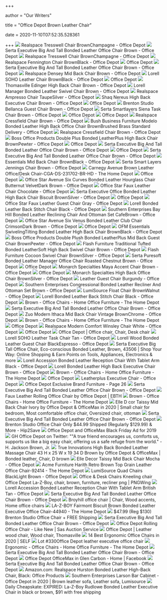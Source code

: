 +++
        
author = "Our Writers"
        
title = "Office Depot Brown Leather Chair"
        
date = 2020-11-10T07:52:35.528361
        
+++
[ ![](https://media.officedepot.com/image/upload/b_rgb:FFFFFF,c_pad,dpr_1.0,f_auto,h_666,q_auto,w_500/c_pad,h_666,w_500/v1/products/7377876/7377876_p_realspace_tresswell_bonded_leather_high_back_chair?pgw=1)](https://media.officedepot.com/image/upload/b_rgb:FFFFFF,c_pad,dpr_1.0,f_auto,h_666,q_auto,w_500/c_pad,h_666,w_500/v1/products/7377876/7377876_p_realspace_tresswell_bonded_leather_high_back_chair?pgw=1) Realspace Tresswell Chair BrownChampagne - Office Depot
[ ![](https://media.officedepot.com/image/upload/b_rgb:FFFFFF,c_pad,dpr_1.0,f_auto,h_666,q_auto,w_500/c_pad,h_666,w_500/v1/products/1850932/1850932_o01_serta_executive_big_and_tall_office_chair_030220?pgw=1)](https://media.officedepot.com/image/upload/b_rgb:FFFFFF,c_pad,dpr_1.0,f_auto,h_666,q_auto,w_500/c_pad,h_666,w_500/v1/products/1850932/1850932_o01_serta_executive_big_and_tall_office_chair_030220?pgw=1) Serta Executive Big And Tall Bonded Leather Office Chair Brown - Office  Depot
[ ![](https://media.officedepot.com/image/upload/b_rgb:FFFFFF,c_pad,dpr_1.0,f_auto,h_1665,q_auto,w_1250/c_pad,h_1665,w_1250/v1/products/7377876/7377876_p_realspace_tresswell_bonded_leather_high_back_chair?pgw=1&pgwact=1)](https://media.officedepot.com/image/upload/b_rgb:FFFFFF,c_pad,dpr_1.0,f_auto,h_1665,q_auto,w_1250/c_pad,h_1665,w_1250/v1/products/7377876/7377876_p_realspace_tresswell_bonded_leather_high_back_chair?pgw=1&pgwact=1) Realspace Tresswell Chair BrownChampagne - Office Depot
[ ![](https://officedepot.scene7.com/is/image/officedepot/881463_p_realspace_fennington_high_back_bonded_leather_chair?$OD%2DLarge$&wid=450&hei=450)](https://officedepot.scene7.com/is/image/officedepot/881463_p_realspace_fennington_high_back_bonded_leather_chair?$OD%2DLarge$&wid=450&hei=450) Realspace Fennington Chair BrownBlack - Office Depot
[ ![](https://media.officedepot.com/image/upload/b_rgb:FFFFFF,c_pad,dpr_1.0,f_auto,h_533,q_auto,w_400/c_pad,h_533,w_400/v1/products/198983/198983_p_realspace_carlin_bonded_leather_high_back_chair?pgw=1)](https://media.officedepot.com/image/upload/b_rgb:FFFFFF,c_pad,dpr_1.0,f_auto,h_533,q_auto,w_400/c_pad,h_533,w_400/v1/products/198983/198983_p_realspace_carlin_bonded_leather_high_back_chair?pgw=1) Office Depot
[ ![](https://media.officedepot.com/image/upload/b_rgb:FFFFFF,c_pad,dpr_1.0,f_auto,h_666,q_auto,w_500/c_pad,h_666,w_500/v1/products/1850932/1850932_o02_serta_executive_big_and_tall_office_chair_030220?pgw=1)](https://media.officedepot.com/image/upload/b_rgb:FFFFFF,c_pad,dpr_1.0,f_auto,h_666,q_auto,w_500/c_pad,h_666,w_500/v1/products/1850932/1850932_o02_serta_executive_big_and_tall_office_chair_030220?pgw=1) Serta Executive Big And Tall Bonded Leather Office Chair Brown - Office  Depot
[ ![](https://media.officedepot.com/image/upload/b_rgb:FFFFFF,c_pad,dpr_1.0,f_auto,h_666,q_auto,w_500/c_pad,h_666,w_500/v1/products/7494424/7494424_o01_realspace_densey_bonded_leather_mid_back_chair?pgw=1)](https://media.officedepot.com/image/upload/b_rgb:FFFFFF,c_pad,dpr_1.0,f_auto,h_666,q_auto,w_500/c_pad,h_666,w_500/v1/products/7494424/7494424_o01_realspace_densey_bonded_leather_mid_back_chair?pgw=1) Realspace Densey Mid Back Chair Brown - Office Depot
[ ![](https://media.officedepot.com/image/upload/b_rgb:FFFFFF,c_pad,dpr_1.0,f_auto,h_666,q_auto,w_500/c_pad,h_666,w_500/v1/products/8570950/8570950_o01_lorell_soho_collection_high_back_leather_chair?pgw=1)](https://media.officedepot.com/image/upload/b_rgb:FFFFFF,c_pad,dpr_1.0,f_auto,h_666,q_auto,w_500/c_pad,h_666,w_500/v1/products/8570950/8570950_o01_lorell_soho_collection_high_back_leather_chair?pgw=1) Lorell SOHO Leather Chair BrownBlack - Office Depot
[ ![](https://media.officedepot.com/image/upload/b_rgb:FFFFFF,c_pad,dpr_1.0,f_auto,h_533,q_auto,w_400/c_pad,h_533,w_400/v1/products/615091/615091_p_global_cortona_high_back_leather_chair?pgw=1)](https://media.officedepot.com/image/upload/b_rgb:FFFFFF,c_pad,dpr_1.0,f_auto,h_533,q_auto,w_400/c_pad,h_533,w_400/v1/products/615091/615091_p_global_cortona_high_back_leather_chair?pgw=1) Office Depot
[ ![](https://media.officedepot.com/image/upload/b_rgb:FFFFFF,c_pad,dpr_1.0,f_auto,h_666,q_auto,w_500/c_pad,h_666,w_500/v1/products/3868754/3868754_o01_thomasville_big_and_tall_bonded_leather_high_back_chair?pgw=1)](https://media.officedepot.com/image/upload/b_rgb:FFFFFF,c_pad,dpr_1.0,f_auto,h_666,q_auto,w_500/c_pad,h_666,w_500/v1/products/3868754/3868754_o01_thomasville_big_and_tall_bonded_leather_high_back_chair?pgw=1) Thomasville Edinger High Back Chair Brown - Office Depot
[ ![](https://media.officedepot.com/image/upload/b_rgb:FFFFFF,c_pad,dpr_1.0,f_auto,h_666,q_auto,w_500/c_pad,h_666,w_500/v1/products/200749/200749_p?pgw=1)](https://media.officedepot.com/image/upload/b_rgb:FFFFFF,c_pad,dpr_1.0,f_auto,h_666,q_auto,w_500/c_pad,h_666,w_500/v1/products/200749/200749_p?pgw=1) Lorell Manager Bonded Leather Swivel Chair Brown - Office Depot
[ ![](https://media.officedepot.com/image/upload/b_rgb:FFFFFF,c_pad,dpr_1.0,f_auto,h_666,q_auto,w_500/c_pad,h_666,w_500/v1/products/476279/476279_p_realspace_ampresso_big_tall_bonded_leather_high_back_chair?pgw=1)](https://media.officedepot.com/image/upload/b_rgb:FFFFFF,c_pad,dpr_1.0,f_auto,h_666,q_auto,w_500/c_pad,h_666,w_500/v1/products/476279/476279_p_realspace_ampresso_big_tall_bonded_leather_high_back_chair?pgw=1) Realspace Ampresso Chair TaupeSilver - Office Depot
[ ![](https://media.officedepot.com/images/t_large,f_auto/products/7391635/Shaquille-ONeal-Zethus-Bonded-Leather-High)](https://media.officedepot.com/images/t_large,f_auto/products/7391635/Shaquille-ONeal-Zethus-Bonded-Leather-High) Shaq Nereus High Back Executive Chair Brown - Office Depot
[ ![](https://media.officedepot.com/image/upload/b_rgb:FFFFFF,c_pad,dpr_1.0,f_auto,h_533,q_auto,w_400/c_pad,h_533,w_400/v1/products/494308/494308_p_realspace_ec_600_executive_high_back_chair?pgw=1)](https://media.officedepot.com/image/upload/b_rgb:FFFFFF,c_pad,dpr_1.0,f_auto,h_533,q_auto,w_400/c_pad,h_533,w_400/v1/products/494308/494308_p_realspace_ec_600_executive_high_back_chair?pgw=1) Office Depot
[ ![](https://media.officedepot.com/image/upload/b_rgb:FFFFFF,c_pad,dpr_1.0,f_auto,h_666,q_auto,w_500/c_pad,h_666,w_500/v1/products/319404/319404_o02_061120?pgw=1)](https://media.officedepot.com/image/upload/b_rgb:FFFFFF,c_pad,dpr_1.0,f_auto,h_666,q_auto,w_500/c_pad,h_666,w_500/v1/products/319404/319404_o02_061120?pgw=1) Brenton Studio Bellanca Guest Chair Brown - Office Depot
[ ![](https://media.officedepot.com/image/upload/b_rgb:FFFFFF,c_pad,dpr_1.0,f_auto,h_666,q_auto,w_500/c_pad,h_666,w_500/v1/products/3972751/3972751_o01_serta_smartlayers_siena_task_chair?pgw=1)](https://media.officedepot.com/image/upload/b_rgb:FFFFFF,c_pad,dpr_1.0,f_auto,h_666,q_auto,w_500/c_pad,h_666,w_500/v1/products/3972751/3972751_o01_serta_smartlayers_siena_task_chair?pgw=1) Serta Smartlayers Siena Task Chair Brown - Office Depot
[ ![](https://media.officedepot.com/image/upload/b_rgb:FFFFFF,c_pad,dpr_1.0,f_auto,h_533,q_auto,w_400/c_pad,h_533,w_400/v1/products/1351242/1351242_p_ez_bonded_leather_executive_chair?pgw=1)](https://media.officedepot.com/image/upload/b_rgb:FFFFFF,c_pad,dpr_1.0,f_auto,h_533,q_auto,w_400/c_pad,h_533,w_400/v1/products/1351242/1351242_p_ez_bonded_leather_executive_chair?pgw=1) Office Depot
[ ![](https://media.officedepot.com/image/upload/b_rgb:FFFFFF,c_pad,dpr_1.0,f_auto,h_533,q_auto,w_400/c_pad,h_533,w_400/v1/products/715075/715075_p_realspace_hawkins_executive_high_back_bonded_leather_chair?pgw=1)](https://media.officedepot.com/image/upload/b_rgb:FFFFFF,c_pad,dpr_1.0,f_auto,h_533,q_auto,w_400/c_pad,h_533,w_400/v1/products/715075/715075_p_realspace_hawkins_executive_high_back_bonded_leather_chair?pgw=1) Office Depot
[ ![](https://media.officedepot.com/image/upload/b_rgb:FFFFFF,c_pad,dpr_1.0,f_auto,h_666,q_auto,w_500/c_pad,h_666,w_500/v1/products/660194/660194_o03_realspace_cressfield_high_back_bonded_leather_chair?pgw=1)](https://media.officedepot.com/image/upload/b_rgb:FFFFFF,c_pad,dpr_1.0,f_auto,h_666,q_auto,w_500/c_pad,h_666,w_500/v1/products/660194/660194_o03_realspace_cressfield_high_back_bonded_leather_chair?pgw=1) Realspace Cressfield Chair Brown - Office Depot
[ ![](https://media.officedepot.com/images/t_large,f_auto/products/5326906/Bush-Business-Furniture-Modelo-Bonded-Leather)](https://media.officedepot.com/images/t_large,f_auto/products/5326906/Bush-Business-Furniture-Modelo-Bonded-Leather) Bush Business Furniture Modelo Bonded Leather High Back Office Chair  BrownBrushed Brass Standard Delivery - Office Depot
[ ![](https://media.officedepot.com/images/t_large,f_auto/products/660194/Realspace-Cressfield-Bonded-Leather-High-Back)](https://media.officedepot.com/images/t_large,f_auto/products/660194/Realspace-Cressfield-Bonded-Leather-High-Back) Realspace Cressfield Chair Brown - Office Depot
[ ![](https://media.officedepot.com/image/upload/b_rgb:FFFFFF,c_pad,dpr_1.0,f_auto,h_666,q_auto,w_500/c_pad,h_666,w_500/v1/products/124446/124446_p_boss_office_products_double_plus_leather_high_back_chair?pgw=1)](https://media.officedepot.com/image/upload/b_rgb:FFFFFF,c_pad,dpr_1.0,f_auto,h_666,q_auto,w_500/c_pad,h_666,w_500/v1/products/124446/124446_p_boss_office_products_double_plus_leather_high_back_chair?pgw=1) Boss Office Products Double Plus Bonded LeatherPlus High Back Chair  BrownPewter - Office Depot
[ ![](https://media.officedepot.com/image/upload/b_rgb:FFFFFF,c_pad,dpr_1.0,f_auto,h_533,q_auto,w_400/c_pad,h_533,w_400/v1/products/618027/618027_p_true_innovations_big_tall_heavy_duty_series_high_back_bonded_leather_chair?pgw=1)](https://media.officedepot.com/image/upload/b_rgb:FFFFFF,c_pad,dpr_1.0,f_auto,h_533,q_auto,w_400/c_pad,h_533,w_400/v1/products/618027/618027_p_true_innovations_big_tall_heavy_duty_series_high_back_bonded_leather_chair?pgw=1) Office Depot
[ ![](https://media.officedepot.com/image/upload/b_rgb:FFFFFF,c_pad,dpr_1.0,f_auto,h_666,q_auto,w_500/c_pad,h_666,w_500/v1/products/1850932/1850932_o03_serta_executive_big_and_tall_office_chair_030220?pgw=1)](https://media.officedepot.com/image/upload/b_rgb:FFFFFF,c_pad,dpr_1.0,f_auto,h_666,q_auto,w_500/c_pad,h_666,w_500/v1/products/1850932/1850932_o03_serta_executive_big_and_tall_office_chair_030220?pgw=1) Serta Executive Big And Tall Bonded Leather Office Chair Brown - Office  Depot
[ ![](https://media.officedepot.com/image/upload/b_rgb:FFFFFF,c_pad,dpr_1.0,f_auto,h_533,q_auto,w_400/c_pad,h_533,w_400/v1/products/862432/862432_p_realspace_francino_high_back_chair?pgw=1)](https://media.officedepot.com/image/upload/b_rgb:FFFFFF,c_pad,dpr_1.0,f_auto,h_533,q_auto,w_400/c_pad,h_533,w_400/v1/products/862432/862432_p_realspace_francino_high_back_chair?pgw=1) Office Depot
[ ![](https://media.officedepot.com/image/upload/b_rgb:FFFFFF,c_pad,dpr_1.0,f_auto,h_666,q_auto,w_500/c_pad,h_666,w_500/v1/products/1850932/1850932_o04_serta_executive_big_and_tall_office_chair_030220?pgw=1)](https://media.officedepot.com/image/upload/b_rgb:FFFFFF,c_pad,dpr_1.0,f_auto,h_666,q_auto,w_500/c_pad,h_666,w_500/v1/products/1850932/1850932_o04_serta_executive_big_and_tall_office_chair_030220?pgw=1) Serta Executive Big And Tall Bonded Leather Office Chair Brown - Office  Depot
[ ![](https://media.officedepot.com/image/upload/b_rgb:FFFFFF,c_pad,dpr_1.0,f_auto,h_666,q_auto,w_500/c_pad,h_666,w_500/v1/products/535152/535152_p_essentials_by_ofm_bonded_leather_mid_back_chair?pgw=1)](https://media.officedepot.com/image/upload/b_rgb:FFFFFF,c_pad,dpr_1.0,f_auto,h_666,q_auto,w_500/c_pad,h_666,w_500/v1/products/535152/535152_p_essentials_by_ofm_bonded_leather_mid_back_chair?pgw=1) Essentials Mid Back Chair BrownBlack - Office Depot
[ ![](https://media.officedepot.com/image/upload/b_rgb:FFFFFF,c_pad,dpr_1.0,f_auto,h_666,q_auto,w_500/c_pad,h_666,w_500/v1/products/944591/944591_o01_serta_smart_layers_jennings_super_task_big__tall_chair?pgw=1)](https://media.officedepot.com/image/upload/b_rgb:FFFFFF,c_pad,dpr_1.0,f_auto,h_666,q_auto,w_500/c_pad,h_666,w_500/v1/products/944591/944591_o01_serta_smart_layers_jennings_super_task_big__tall_chair?pgw=1) Serta Smart Layers Jennings Chair Brown - Office Depot
[ ![](https://images.homedepot-static.com/productImages/3cdc3be1-5463-4cc7-828d-9f720e65df4d/svn/brown-leather-carnegy-avenue-office-chairs-cga-ds-231702-br-hd-64_600.jpg)](https://images.homedepot-static.com/productImages/3cdc3be1-5463-4cc7-828d-9f720e65df4d/svn/brown-leather-carnegy-avenue-office-chairs-cga-ds-231702-br-hd-64_600.jpg) Carnegy Avenue Brown Leather Office/Desk Chair-CGA-DS-231702-BR-HD - The  Home Depot
[ ![](https://media.officedepot.com/image/upload/b_rgb:FFFFFF,c_pad,dpr_1.0,f_auto,h_533,q_auto,w_400/c_pad,h_533,w_400/v1/products/794738/794738_p_high_back_bonded_leather_chair?pgw=1)](https://media.officedepot.com/image/upload/b_rgb:FFFFFF,c_pad,dpr_1.0,f_auto,h_533,q_auto,w_400/c_pad,h_533,w_400/v1/products/794738/794738_p_high_back_bonded_leather_chair?pgw=1) Office Depot
[ ![](https://media.officedepot.com/images/t_large,f_auto/products/510762/Office-Star-Avenue-Six-Curves-Bonded)](https://media.officedepot.com/images/t_large,f_auto/products/510762/Office-Star-Avenue-Six-Curves-Bonded) Office Star Avenue Six Curves Bonded Leather Hourglass Chair Butternut  VelvetDark Brown - Office Depot
[ ![](https://media.officedepot.com/image/upload/b_rgb:FFFFFF,c_pad,dpr_1.0,f_auto,h_666,q_auto,w_500/c_pad,h_666,w_500/v1/products/9788313/9788313_o01?pgw=1)](https://media.officedepot.com/image/upload/b_rgb:FFFFFF,c_pad,dpr_1.0,f_auto,h_666,q_auto,w_500/c_pad,h_666,w_500/v1/products/9788313/9788313_o01?pgw=1) Office Star Faux Leather Chair Chocolate - Office Depot
[ ![](https://media.officedepot.com/image/upload/b_rgb:FFFFFF,c_pad,dpr_1.0,f_auto,h_666,q_auto,w_500/c_pad,h_666,w_500/v1/products/1851058/1851058_o01_serta_executive_office_bonded_leather_high_back_chair?pgw=1)](https://media.officedepot.com/image/upload/b_rgb:FFFFFF,c_pad,dpr_1.0,f_auto,h_666,q_auto,w_500/c_pad,h_666,w_500/v1/products/1851058/1851058_o01_serta_executive_office_bonded_leather_high_back_chair?pgw=1) Serta Executive Office Bonded Leather High Back Chair Biscuit BrownSilver - Office  Depot
[ ![](https://media.officedepot.com/image/upload/b_rgb:FFFFFF,c_pad,dpr_1.0,f_auto,h_533,q_auto,w_400/c_pad,h_533,w_400/v1/products/401146/401146_p_office_depot_br_executive_massager_high_back_chair?pgw=1)](https://media.officedepot.com/image/upload/b_rgb:FFFFFF,c_pad,dpr_1.0,f_auto,h_533,q_auto,w_400/c_pad,h_533,w_400/v1/products/401146/401146_p_office_depot_br_executive_massager_high_back_chair?pgw=1) Office Depot
[ ![](https://media.officedepot.com/image/upload/b_rgb:FFFFFF,c_pad,dpr_1.0,f_auto,h_666,q_auto,w_500/c_pad,h_666,w_500/v1/products/8848304/8848304_o01?pgw=1)](https://media.officedepot.com/image/upload/b_rgb:FFFFFF,c_pad,dpr_1.0,f_auto,h_666,q_auto,w_500/c_pad,h_666,w_500/v1/products/8848304/8848304_o01?pgw=1) Office Star Faux Leather Guest Chair Gray - Office Depot
[ ![](https://media.officedepot.com/image/upload/b_rgb:FFFFFF,c_pad,dpr_1.0,f_auto,h_666,q_auto,w_500/c_pad,h_666,w_500/v1/products/8571139/8571139_o51?pgw=1)](https://media.officedepot.com/image/upload/b_rgb:FFFFFF,c_pad,dpr_1.0,f_auto,h_666,q_auto,w_500/c_pad,h_666,w_500/v1/products/8571139/8571139_o51?pgw=1) Lorell Bonded Leather Back Stitch Chair Black - Office Depot
[ ![](https://media.officedepot.com/image/upload/b_rgb:FFFFFF,c_pad,dpr_1.0,f_auto,h_666,q_auto,w_500/c_pad,h_666,w_500/v1/products/2000989/2000989_o01_sei_bay_hill_leather_reclining_chair_and_ottoman_set_111119?pgw=1)](https://media.officedepot.com/image/upload/b_rgb:FFFFFF,c_pad,dpr_1.0,f_auto,h_666,q_auto,w_500/c_pad,h_666,w_500/v1/products/2000989/2000989_o01_sei_bay_hill_leather_reclining_chair_and_ottoman_set_111119?pgw=1) Southern Enterprises Bay Hill Bonded Leather Reclining Chair And Ottoman  Set CafeBrown - Office Depot
[ ![](https://media.officedepot.com/image/upload/b_rgb:FFFFFF,c_pad,dpr_1.0,f_auto,h_666,q_auto,w_500/c_pad,h_666,w_500/v1/products/233969/233969_p_1?pgw=1)](https://media.officedepot.com/image/upload/b_rgb:FFFFFF,c_pad,dpr_1.0,f_auto,h_666,q_auto,w_500/c_pad,h_666,w_500/v1/products/233969/233969_p_1?pgw=1) Office Star Avenue Six Venus Bonded Leather Club Chair CrimsonDark Brown - Office  Depot
[ ![](https://media.officedepot.com/image/upload/b_rgb:FFFFFF,c_pad,dpr_1.0,f_auto,h_533,q_auto,w_400/c_pad,h_533,w_400/v1/products/862477/862477_p_realspace_hestley_bonded_lea_r_high_back_chair?pgw=1)](https://media.officedepot.com/image/upload/b_rgb:FFFFFF,c_pad,dpr_1.0,f_auto,h_533,q_auto,w_400/c_pad,h_533,w_400/v1/products/862477/862477_p_realspace_hestley_bonded_lea_r_high_back_chair?pgw=1) Office Depot
[ ![](https://media.officedepot.com/image/upload/b_rgb:FFFFFF,c_pad,dpr_1.0,f_auto,h_666,q_auto,w_500/c_pad,h_666,w_500/v1/products/712433/712433_p_ofm_essentials_swiveling_tilting_leather_high_back_chair?pgw=1)](https://media.officedepot.com/image/upload/b_rgb:FFFFFF,c_pad,dpr_1.0,f_auto,h_666,q_auto,w_500/c_pad,h_666,w_500/v1/products/712433/712433_p_ofm_essentials_swiveling_tilting_leather_high_back_chair?pgw=1) OFM Essentials SwivelingTilting Bonded Leather High Back Chair BrownBlack - Office  Depot
[ ![](https://media.officedepot.com/image/upload/b_rgb:FFFFFF,c_pad,dpr_1.0,f_auto,h_666,q_auto,w_500/c_pad,h_666,w_500/v1/products/847091/847091_p_boss_office_products_double_plush_lea_r_mid_back_guest_chair?pgw=1)](https://media.officedepot.com/image/upload/b_rgb:FFFFFF,c_pad,dpr_1.0,f_auto,h_666,q_auto,w_500/c_pad,h_666,w_500/v1/products/847091/847091_p_boss_office_products_double_plush_lea_r_mid_back_guest_chair?pgw=1) Boss Office Products Double Plush Bonded LeatherPlus Mid Back Guest Chair  BrownPewter - Office Depot
[ ![](https://media.officedepot.com/images/t_large,f_auto/products/325277/Flash-Furniture-Traditional-Tufted-Bonded-LeatherSoft)](https://media.officedepot.com/images/t_large,f_auto/products/325277/Flash-Furniture-Traditional-Tufted-Bonded-LeatherSoft) Flash Furniture Traditional Tufted Bonded LeatherSoft High Back Swivel Chair  Brown - Office Depot
[ ![](https://media.officedepot.com/image/upload/b_rgb:FFFFFF,c_pad,dpr_1.0,f_auto,h_666,q_auto,w_500/c_pad,h_666,w_500/v1/products/911498/911498_o01_flash_furniture_cocoon_swivel_chair_092320?pgw=1)](https://media.officedepot.com/image/upload/b_rgb:FFFFFF,c_pad,dpr_1.0,f_auto,h_666,q_auto,w_500/c_pad,h_666,w_500/v1/products/911498/911498_o01_flash_furniture_cocoon_swivel_chair_092320?pgw=1) Flash Furniture Cocoon Swivel Chair BrownSilver - Office Depot
[ ![](https://media.officedepot.com/image/upload/b_rgb:FFFFFF,c_pad,dpr_1.0,f_auto,h_666,q_auto,w_500/c_pad,h_666,w_500/v1/products/1850968/1850968_p_serta_managers_office_chair?pgw=1)](https://media.officedepot.com/image/upload/b_rgb:FFFFFF,c_pad,dpr_1.0,f_auto,h_666,q_auto,w_500/c_pad,h_666,w_500/v1/products/1850968/1850968_p_serta_managers_office_chair?pgw=1) Serta Puresoft Bonded Leather Manager Office Chair Roasted Chestnut Brown - Office  Depot
[ ![](https://media.officedepot.com/images/products/634899/634899_p_global_office_furniture_faux_leather_high_back_chair/634899_p_global_office_furniture_faux_leather_high_back_chair?$ODSkuPageThumb$)](https://media.officedepot.com/images/products/634899/634899_p_global_office_furniture_faux_leather_high_back_chair/634899_p_global_office_furniture_faux_leather_high_back_chair?$ODSkuPageThumb$) Office Depot
[ ![](https://media.officedepot.com/image/upload/b_rgb:FFFFFF,c_pad,dpr_1.0,f_auto,h_666,q_auto,w_500/c_pad,h_666,w_500/v1/products/9734693/9734693_o01_accent_chair_dark_brown_leather_look_fabric?pgw=1)](https://media.officedepot.com/image/upload/b_rgb:FFFFFF,c_pad,dpr_1.0,f_auto,h_666,q_auto,w_500/c_pad,h_666,w_500/v1/products/9734693/9734693_o01_accent_chair_dark_brown_leather_look_fabric?pgw=1) Monarch Specialties Maya Accent Chair Brown - Office Depot
[ ![](https://media.officedepot.com/image/upload/b_rgb:FFFFFF,c_pad,dpr_1.0,f_auto,h_533,q_auto,w_400/c_pad,h_533,w_400/v1/products/1351143/1351143_p_officemax_finnigan_bonded_leather_executive_chair?pgw=1)](https://media.officedepot.com/image/upload/b_rgb:FFFFFF,c_pad,dpr_1.0,f_auto,h_533,q_auto,w_400/c_pad,h_533,w_400/v1/products/1351143/1351143_p_officemax_finnigan_bonded_leather_executive_chair?pgw=1) Office Depot
[ ![](https://media.officedepot.com/images/w_329,h_329,c_pad/products/9758237/9758237_p_office_chair_brown_leather_look/9758237_p_office_chair_brown_leather_look)](https://media.officedepot.com/images/w_329,h_329,c_pad/products/9758237/9758237_p_office_chair_brown_leather_look/9758237_p_office_chair_brown_leather_look) Monarch Specialties High Back Office Chair BrownSilver - Office Depot
[ ![](https://media.officedepot.com/image/upload/b_rgb:FFFFFF,c_pad,dpr_1.0,f_auto,h_666,q_auto,w_500/c_pad,h_666,w_500/v1/products/379443/379443_o01_092320?pgw=1)](https://media.officedepot.com/image/upload/b_rgb:FFFFFF,c_pad,dpr_1.0,f_auto,h_666,q_auto,w_500/c_pad,h_666,w_500/v1/products/379443/379443_o01_092320?pgw=1) Leather Guest Chair Burgundy - Office Depot
[ ![](https://media.officedepot.com/images/t_large,f_auto/products/2001052/Southern-Enterprises-Congressional-Bonded-Leather-Recliner)](https://media.officedepot.com/images/t_large,f_auto/products/2001052/Southern-Enterprises-Congressional-Bonded-Leather-Recliner) Southern Enterprises Congressional Bonded Leather Recliner And Ottoman Set  Brown - Office Depot
[ ![](https://media.officedepot.com/image/upload/b_rgb:FFFFFF,c_pad,dpr_1.0,f_auto,h_666,q_auto,w_500/c_pad,h_666,w_500/v1/products/697859/697859_p_lumisource_float_chair?pgw=1)](https://media.officedepot.com/image/upload/b_rgb:FFFFFF,c_pad,dpr_1.0,f_auto,h_666,q_auto,w_500/c_pad,h_666,w_500/v1/products/697859/697859_p_lumisource_float_chair?pgw=1) LumiSource Float Chair BrownWalnut - Office Depot
[ ![](https://media.officedepot.com/images/t_large,f_auto/products/8571139/Lorell-Bonded-Leather-Back-Stitch-Chair)](https://media.officedepot.com/images/t_large,f_auto/products/8571139/Lorell-Bonded-Leather-Back-Stitch-Chair) Lorell Bonded Leather Back Stitch Chair Black - Office Depot
[ ![](https://images.homedepot-static.com/productImages/2a424c51-fa96-42ce-a39c-5af387297cde/svn/chestnut-brown-walnut-la-z-boy-executive-chairs-45833-64_1000.jpg)](https://images.homedepot-static.com/productImages/2a424c51-fa96-42ce-a39c-5af387297cde/svn/chestnut-brown-walnut-la-z-boy-executive-chairs-45833-64_1000.jpg) Brown - Office Chairs - Home Office Furniture - The Home Depot
[ ![](https://media.officedepot.com/image/upload/b_rgb:FFFFFF,c_pad,dpr_1.0,f_auto,h_666,q_auto,w_500/c_pad,h_666,w_500/v1/products/1850932/1850932_o06_serta_executive_big_and_tall_office_chair_030220?pgw=1)](https://media.officedepot.com/image/upload/b_rgb:FFFFFF,c_pad,dpr_1.0,f_auto,h_666,q_auto,w_500/c_pad,h_666,w_500/v1/products/1850932/1850932_o06_serta_executive_big_and_tall_office_chair_030220?pgw=1) Serta Executive Big And Tall Bonded Leather Office Chair Brown - Office  Depot
[ ![](https://media.officedepot.com/image/upload/b_rgb:FFFFFF,c_pad,dpr_1.0,f_auto,h_666,q_auto,w_500/c_pad,h_666,w_500/v1/products/5265447/5265447_p_zuo_modern_ithaca_mid_back_chair?pgw=1)](https://media.officedepot.com/image/upload/b_rgb:FFFFFF,c_pad,dpr_1.0,f_auto,h_666,q_auto,w_500/c_pad,h_666,w_500/v1/products/5265447/5265447_p_zuo_modern_ithaca_mid_back_chair?pgw=1) Zuo Modern Ithaca Mid Back Chair Vintage BrownChrome - Office Depot
[ ![](https://images.homedepot-static.com/productImages/2b27335a-e24c-4b44-9d75-deeb87582bc7/svn/coffee-brown-walnut-la-z-boy-executive-chairs-45764-64_1000.jpg)](https://images.homedepot-static.com/productImages/2b27335a-e24c-4b44-9d75-deeb87582bc7/svn/coffee-brown-walnut-la-z-boy-executive-chairs-45764-64_1000.jpg) Brown - Office Chairs - Home Office Furniture - The Home Depot
[ ![](https://media.officedepot.com/image/upload/b_rgb:FFFFFF,c_pad,dpr_1.0,f_auto,h_533,q_auto,w_400/c_pad,h_533,w_400/v1/products/862396/862396_p_style_work_by_thomasville_wellzer_mid_back_bonded_lea_r_task_chair?pgw=1)](https://media.officedepot.com/image/upload/b_rgb:FFFFFF,c_pad,dpr_1.0,f_auto,h_533,q_auto,w_400/c_pad,h_533,w_400/v1/products/862396/862396_p_style_work_by_thomasville_wellzer_mid_back_bonded_lea_r_task_chair?pgw=1) Office Depot
[ ![](https://media.officedepot.com/image/upload/b_rgb:FFFFFF,c_pad,dpr_1.0,f_auto,h_1665,q_auto,w_1250/c_pad,h_1665,w_1250/v1/products/907932/907932_o01_061220?pgw=1&pgwact=1)](https://media.officedepot.com/image/upload/b_rgb:FFFFFF,c_pad,dpr_1.0,f_auto,h_1665,q_auto,w_1250/c_pad,h_1665,w_1250/v1/products/907932/907932_o01_061220?pgw=1&pgwact=1) Realspace Modern Comfort Winsley Chair White - Office Depot
[ ![](https://media.officedepot.com/image/upload/b_rgb:FFFFFF,c_pad,dpr_1.0,f_auto,h_533,q_auto,w_400/c_pad,h_533,w_400/v1/products/1351557/1351557_p_serta_executive_highback_chair?pgw=1)](https://media.officedepot.com/image/upload/b_rgb:FFFFFF,c_pad,dpr_1.0,f_auto,h_533,q_auto,w_400/c_pad,h_533,w_400/v1/products/1351557/1351557_p_serta_executive_highback_chair?pgw=1) Office Depot
[ ![](https://i.pinimg.com/originals/62/d9/af/62d9af6893d5f490162c05a3c858328a.jpg)](https://i.pinimg.com/originals/62/d9/af/62d9af6893d5f490162c05a3c858328a.jpg) Office Depot | Office chair, Chair, Desk chair
[ ![](https://media.officedepot.com/images/t_large,f_auto/products/9008196/Lorell-SOHO-Bonded-Leather-Task-Chair)](https://media.officedepot.com/images/t_large,f_auto/products/9008196/Lorell-SOHO-Bonded-Leather-Task-Chair) Lorell SOHO Leather Task Chair Tan - Office Depot
[ ![](https://media.officedepot.com/image/upload/b_rgb:FFFFFF,c_pad,dpr_1.0,f_auto,h_666,q_auto,w_500/c_pad,h_666,w_500/v1/products/389179/389179_o51?pgw=1)](https://media.officedepot.com/image/upload/b_rgb:FFFFFF,c_pad,dpr_1.0,f_auto,h_666,q_auto,w_500/c_pad,h_666,w_500/v1/products/389179/389179_o51?pgw=1) Lorell Wood Bonded Leather Guest Chair BlackEspresso - Office Depot
[ ![](https://s4.sywcdn.net/getImage?url=https%3A%2F%2Fwww.officedepot.com%2Fpictures%2Fus%2Fod%2Fsk%2Flg%2F1850932_sk_lg.jpg&t=Product&w=380&h=380&qlt=100&mrg=1&str=1&s=7d951103c42a5718f13d6cd902df4a7b)](https://s4.sywcdn.net/getImage?url=https%3A%2F%2Fwww.officedepot.com%2Fpictures%2Fus%2Fod%2Fsk%2Flg%2F1850932_sk_lg.jpg&t=Product&w=380&h=380&qlt=100&mrg=1&str=1&s=7d951103c42a5718f13d6cd902df4a7b) Serta Executive Big Tall Office Chair, Eco-conscious Bonded Leather, Brown,  43506 | Shop Your Way: Online Shopping & Earn Points on Tools, Appliances,  Electronics & more
[ ![](https://media.officedepot.com/image/upload/b_rgb:FFFFFF,c_pad,dpr_1.0,f_auto,h_666,q_auto,w_500/c_pad,h_666,w_500/v1/products/778317/778317_p_lorell_accession_bonded_lea_r_reception_chair?pgw=1)](https://media.officedepot.com/image/upload/b_rgb:FFFFFF,c_pad,dpr_1.0,f_auto,h_666,q_auto,w_500/c_pad,h_666,w_500/v1/products/778317/778317_p_lorell_accession_bonded_lea_r_reception_chair?pgw=1) Lorell Accession Bonded Leather Reception Chair With Tablet Arm Black - Office  Depot
[ ![](https://media.officedepot.com/image/upload/b_rgb:FFFFFF,c_pad,dpr_1.0,f_auto,h_1665,q_auto,w_1250/c_pad,h_1665,w_1250/v1/products/228931/228931_o51_chair_high_back_leather?pgw=1&pgwact=1)](https://media.officedepot.com/image/upload/b_rgb:FFFFFF,c_pad,dpr_1.0,f_auto,h_1665,q_auto,w_1250/c_pad,h_1665,w_1250/v1/products/228931/228931_o51_chair_high_back_leather?pgw=1&pgwact=1) Lorell Bonded Leather High Back Executive Chair Brown - Office Depot
[ ![](https://images.homedepot-static.com/productImages/32ae92c1-f9ec-4b1e-aaa5-651c0f85377e/svn/coffee-brown-walnut-la-z-boy-executive-chairs-45779-64_1000.jpg)](https://images.homedepot-static.com/productImages/32ae92c1-f9ec-4b1e-aaa5-651c0f85377e/svn/coffee-brown-walnut-la-z-boy-executive-chairs-45779-64_1000.jpg) Brown - Office Chairs - Home Office Furniture - The Home Depot
[ ![](https://media.officedepot.com/image/upload/b_rgb:FFFFFF,c_pad,dpr_1.0,f_auto,h_533,q_auto,w_400/c_pad,h_533,w_400/v1/products/493930/493930_p_realspace_btec_600_big_tall_high_back_chair?pgw=1)](https://media.officedepot.com/image/upload/b_rgb:FFFFFF,c_pad,dpr_1.0,f_auto,h_533,q_auto,w_400/c_pad,h_533,w_400/v1/products/493930/493930_p_realspace_btec_600_big_tall_high_back_chair?pgw=1) Office Depot
[ ![](https://media.officedepot.com/image/upload/b_rgb:FFFFFF,c_pad,dpr_1.0,f_auto,h_666,q_auto,w_500/c_pad,h_666,w_500/v1/products/306823/306823_o51?pgw=1)](https://media.officedepot.com/image/upload/b_rgb:FFFFFF,c_pad,dpr_1.0,f_auto,h_666,q_auto,w_500/c_pad,h_666,w_500/v1/products/306823/306823_o51?pgw=1) Leatherplus Executive Chair - Office Depot
[ ![](https://view.publitas.com/27642/350053/pages/4796e366d862393df9984ccc858f51e49c68215f-at1000.jpg)](https://view.publitas.com/27642/350053/pages/4796e366d862393df9984ccc858f51e49c68215f-at1000.jpg) Office Depot Exclusive Brand Furniture - Page 26
[ ![](https://media.officedepot.com/image/upload/b_rgb:FFFFFF,c_pad,dpr_1.0,f_auto,h_666,q_auto,w_500/c_pad,h_666,w_500/v1/products/1850932/1850932_o05_serta_executive_big_and_tall_office_chair_030220?pgw=1)](https://media.officedepot.com/image/upload/b_rgb:FFFFFF,c_pad,dpr_1.0,f_auto,h_666,q_auto,w_500/c_pad,h_666,w_500/v1/products/1850932/1850932_o05_serta_executive_big_and_tall_office_chair_030220?pgw=1) Serta Executive Big And Tall Bonded Leather Office Chair Brown - Office  Depot
[ ![](https://ebth-com-production.imgix.net/2018/04/05/12/15/52/e7f5a51a-59fa-41c3-b0cb-a4810ee66017/Rose-3143.jpg?ixlib=rb-3.1.0&w=880&h=880&fit=crop&crop=&auto=format)](https://ebth-com-production.imgix.net/2018/04/05/12/15/52/e7f5a51a-59fa-41c3-b0cb-a4810ee66017/Rose-3143.jpg?ixlib=rb-3.1.0&w=880&h=880&fit=crop&crop=&auto=format) Faux Leather Rolling Office Chair by Office Depot | EBTH
[ ![](https://images.homedepot-static.com/productImages/4530c88f-2c44-493b-920e-d0a4546aa5af/svn/brown-fabric-carnegy-avenue-office-chairs-cga-ds-231688-br-hd-64_1000.jpg)](https://images.homedepot-static.com/productImages/4530c88f-2c44-493b-920e-d0a4546aa5af/svn/brown-fabric-carnegy-avenue-office-chairs-cga-ds-231688-br-hd-64_1000.jpg) Brown - Office Chairs - Home Office Furniture - The Home Depot
[ ![](https://i.pinimg.com/474x/76/0d/3d/760d3d7c6eed200f334ad26deb7ba155.jpg)](https://i.pinimg.com/474x/76/0d/3d/760d3d7c6eed200f334ad26deb7ba155.jpg) Elle D cor Taissy Mid Back Chair Ivory by Office Depot & OfficeMax in 2020  | Small chair for bedroom, Most comfortable office chair, Oversized chair,  ottoman
[ ![](https://media.officedepot.com/image/upload/b_rgb:FFFFFF,c_pad,dpr_1.0,f_auto,h_666,q_auto,w_500/c_pad,h_666,w_500/v1/products/1850932/1850932_o13_serta_executive_big_and_tall_office_chair_030220?pgw=1)](https://media.officedepot.com/image/upload/b_rgb:FFFFFF,c_pad,dpr_1.0,f_auto,h_666,q_auto,w_500/c_pad,h_666,w_500/v1/products/1850932/1850932_o13_serta_executive_big_and_tall_office_chair_030220?pgw=1) Serta Executive Big And Tall Bonded Leather Office Chair Brown - Office  Depot
[ ![](https://hip2save.com/wp-content/uploads/2017/09/brenton-studio-briessa-midback-vinyl-chair-brown-officedepot-officemax.jpg?fit=1200%2C630&strip=all)](https://hip2save.com/wp-content/uploads/2017/09/brenton-studio-briessa-midback-vinyl-chair-brown-officedepot-officemax.jpg?fit=1200%2C630&strip=all) Brenton Studio Office Chair Only $44.99 Shipped (Regularly $129.99) & More  - Hip2Save
[ ![](https://cdn.bestblackfriday.com/tmp/04-11-2019/httpszdcslinkdv_1572904750jpg/250_175_rwc.png)](https://cdn.bestblackfriday.com/tmp/04-11-2019/httpszdcslinkdv_1572904750jpg/250_175_rwc.png) Office Depot and OfficeMax Black Friday Ad for 2019
[ ![](https://pbs.twimg.com/media/DrisJZKXQAAXC_F.jpg)](https://pbs.twimg.com/media/DrisJZKXQAAXC_F.jpg) GH Office Depot on Twitter: ""A true friend encourages us, comforts us,  supports us like a big easy chair, offering us a safe refuge from the  world." - H. Jackson Brown, Jr.
[ ![](https://i.pinimg.com/originals/90/9f/b7/909fb778a9ff07a845bdcd08db4d35b6.jpg)](https://i.pinimg.com/originals/90/9f/b7/909fb778a9ff07a845bdcd08db4d35b6.jpg) True Innovations High Back Bonded Leather Massage Chair 43 H x 25 W x 19 34  D Brown by Office Depot & OfficeMax | Bonded leather, Chair, D brown
[ ![](https://media.officedepot.com/image/upload/b_rgb:FFFFFF,c_pad,dpr_1.0,f_auto,h_666,q_auto,w_500/c_pad,h_666,w_500/v1/products/6773287/6773287_o01_elle_dcor_taissy_mid_back_chair?pgw=1)](https://media.officedepot.com/image/upload/b_rgb:FFFFFF,c_pad,dpr_1.0,f_auto,h_666,q_auto,w_500/c_pad,h_666,w_500/v1/products/6773287/6773287_o01_elle_dcor_taissy_mid_back_chair?pgw=1) Elle Decor Taissy Mid Back Chair Mocha - Office Depot
[ ![](https://images.homedepot-static.com/productImages/7fc603d4-76af-4fc9-bb9c-490345c31fba/svn/retro-brown-acme-furniture-executive-chairs-92414-64_1000.jpg)](https://images.homedepot-static.com/productImages/7fc603d4-76af-4fc9-bb9c-490345c31fba/svn/retro-brown-acme-furniture-executive-chairs-92414-64_1000.jpg) Acme Furniture Harith Retro Brown Top Grain Leather Office Chair-92414 -  The Home Depot
[ ![](https://media.officedepot.com/image/upload/b_rgb:FFFFFF,c_pad,dpr_1.0,f_auto,h_666,q_auto,w_500/c_pad,h_666,w_500/v1/products/6444288/6444288_o01?pgw=1)](https://media.officedepot.com/image/upload/b_rgb:FFFFFF,c_pad,dpr_1.0,f_auto,h_666,q_auto,w_500/c_pad,h_666,w_500/v1/products/6444288/6444288_o01?pgw=1) LumiSource Quad Chairs BlackLight Brown - Office Depot
[ ![](https://w7.pngwing.com/pngs/568/133/png-transparent-office-desk-chairs-kneeling-chair-office-depot-la-z-boy-chair-brown-furniture-recliner.png)](https://w7.pngwing.com/pngs/568/133/png-transparent-office-desk-chairs-kneeling-chair-office-depot-la-z-boy-chair-brown-furniture-recliner.png) Office & Desk Chairs Kneeling chair Office Depot La-Z-Boy, chair, brown,  furniture, recliner png | PNGWing
[ ![](https://media.officedepot.com/image/upload/b_rgb:FFFFFF,c_pad,dpr_1.0,f_auto,h_666,q_auto,w_500/c_pad,h_666,w_500/v1/products/259661/259661_p_mainimage?pgw=1)](https://media.officedepot.com/image/upload/b_rgb:FFFFFF,c_pad,dpr_1.0,f_auto,h_666,q_auto,w_500/c_pad,h_666,w_500/v1/products/259661/259661_p_mainimage?pgw=1) Lorell Accession Bonded Leather Reception Chair With Tablet Arm British Tan  - Office Depot
[ ![](https://media.officedepot.com/image/upload/b_rgb:FFFFFF,c_pad,dpr_1.0,f_auto,h_666,q_auto,w_500/c_pad,h_666,w_500/v1/products/1850932/1850932_o12_serta_executive_big_and_tall_office_chair_030220?pgw=1)](https://media.officedepot.com/image/upload/b_rgb:FFFFFF,c_pad,dpr_1.0,f_auto,h_666,q_auto,w_500/c_pad,h_666,w_500/v1/products/1850932/1850932_o12_serta_executive_big_and_tall_office_chair_030220?pgw=1) Serta Executive Big And Tall Bonded Leather Office Chair Brown - Office  Depot
[ ![](https://i.pinimg.com/originals/be/82/73/be82738912b7923e9770ad58f085c27f.jpg)](https://i.pinimg.com/originals/be/82/73/be82738912b7923e9770ad58f085c27f.jpg) Broyhill office chair | Chair, Wood accents, Home office chairs
[ ![](https://images.homedepot-static.com/productImages/23400b7c-879d-4cb3-bc2b-b3b2ee747778/svn/biscuit-brown-walnut-la-z-boy-executive-chairs-44940-64_1000.jpg)](https://images.homedepot-static.com/productImages/23400b7c-879d-4cb3-bc2b-b3b2ee747778/svn/biscuit-brown-walnut-la-z-boy-executive-chairs-44940-64_1000.jpg) LA-Z-BOY Fairmont Biscuit Brown Bonded Leather Executive Office Chair-44940  - The Home Depot
[ ![](https://135dip1kp5pb1hxer93f2f2i-wpengine.netdna-ssl.com/wp-content/uploads/2017/09/OfficeDepotChairs.jpg)](https://135dip1kp5pb1hxer93f2f2i-wpengine.netdna-ssl.com/wp-content/uploads/2017/09/OfficeDepotChairs.jpg) $47.99 (Reg $130) Brenton Studio Office Chair + FREE Shipping
[ ![](https://media.officedepot.com/image/upload/b_rgb:FFFFFF,c_pad,dpr_1.0,f_auto,h_666,q_auto,w_500/c_pad,h_666,w_500/v1/products/1850932/1850932_o11_serta_executive_big_and_tall_office_chair_030220?pgw=1)](https://media.officedepot.com/image/upload/b_rgb:FFFFFF,c_pad,dpr_1.0,f_auto,h_666,q_auto,w_500/c_pad,h_666,w_500/v1/products/1850932/1850932_o11_serta_executive_big_and_tall_office_chair_030220?pgw=1) Serta Executive Big And Tall Bonded Leather Office Chair Brown - Office  Depot
[ ![](https://media.sandhills.com/img.axd?id=6007660987&wid=&p=&ext=&w=0&h=0&t=&lp=&c=True&wt=False&sz=Max&rt=0&checksum=DnubaqU00ZsIJbtHDHngm2nk9zr6z18E)](https://media.sandhills.com/img.axd?id=6007660987&wid=&p=&ext=&w=0&h=0&t=&lp=&c=True&wt=False&sz=Max&rt=0&checksum=DnubaqU00ZsIJbtHDHngm2nk9zr6z18E) Office Depot Rolling Office Chair - Like New | Sas Auction Service
[ ![](https://i.pinimg.com/originals/4d/4c/e2/4d4ce25cb8fceaa99e06f4ef3b905a0e.jpg)](https://i.pinimg.com/originals/4d/4c/e2/4d4ce25cb8fceaa99e06f4ef3b905a0e.jpg) Office Depot | Leather wood chair, Wood chair, Thomasville
[ ![](https://media.self.com/photos/5f0f6af71a6a441deac496ad/4:3/w_4095,h_3071,c_limit/office_chair.jpg)](https://media.self.com/photos/5f0f6af71a6a441deac496ad/4:3/w_4095,h_3071,c_limit/office_chair.jpg) 14 Best Ergonomic Office Chairs in 2020 | SELF
[ ![](https://bid.atterberryauction.com/images/lot/1334/13349018_0.jpg?1595960702)](https://bid.atterberryauction.com/images/lot/1334/13349018_0.jpg?1595960702) Lot #330Office Depot leather executive office chair
[ ![](https://images.homedepot-static.com/productImages/fc5218e5-1c1f-4884-9fb7-1efcd499b4bd/svn/black-merax-ergonomic-chairs-pp189619baa-64_400.jpg)](https://images.homedepot-static.com/productImages/fc5218e5-1c1f-4884-9fb7-1efcd499b4bd/svn/black-merax-ergonomic-chairs-pp189619baa-64_400.jpg) Ergonomic - Office Chairs - Home Office Furniture - The Home Depot
[ ![](https://media.officedepot.com/image/upload/b_rgb:FFFFFF,c_pad,dpr_1.0,f_auto,h_666,q_auto,w_500/c_pad,h_666,w_500/v1/products/1850932/1850932_o09_serta_executive_big_and_tall_office_chair_030220?pgw=1)](https://media.officedepot.com/image/upload/b_rgb:FFFFFF,c_pad,dpr_1.0,f_auto,h_666,q_auto,w_500/c_pad,h_666,w_500/v1/products/1850932/1850932_o09_serta_executive_big_and_tall_office_chair_030220?pgw=1) Serta Executive Big And Tall Bonded Leather Office Chair Brown - Office  Depot
[ ![](https://lookaside.fbsbx.com/lookaside/crawler/media/?media_id=1103184443176112)](https://lookaside.fbsbx.com/lookaside/crawler/media/?media_id=1103184443176112) Office Depot OfficeMax in Glen Carbon - Home | Facebook
[ ![](https://media.officedepot.com/image/upload/b_rgb:FFFFFF,c_pad,dpr_1.0,f_auto,h_666,q_auto,w_500/c_pad,h_666,w_500/v1/products/1850932/1850932_o10_serta_executive_big_and_tall_office_chair_030220?pgw=1)](https://media.officedepot.com/image/upload/b_rgb:FFFFFF,c_pad,dpr_1.0,f_auto,h_666,q_auto,w_500/c_pad,h_666,w_500/v1/products/1850932/1850932_o10_serta_executive_big_and_tall_office_chair_030220?pgw=1) Serta Executive Big And Tall Bonded Leather Office Chair Brown - Office  Depot
[ ![](https://images-na.ssl-images-amazon.com/images/I/41XtZKHo2zL._AC_.jpg)](https://images-na.ssl-images-amazon.com/images/I/41XtZKHo2zL._AC_.jpg) Amazon.com: Realspace Hurston Bonded Leather High-Back Chair, Black: Office  Products
[ ![](https://i.pinimg.com/474x/a3/a0/1a/a3a01a2f2b79f26cb4a07a58b5937337.jpg)](https://i.pinimg.com/474x/a3/a0/1a/a3a01a2f2b79f26cb4a07a58b5937337.jpg) Southern Enterprises Larson Bar Cabinet - Office Depot in 2020 | Brown  leather sofa, Leather sofa, Lumisource
[ ![](http://3.bp.blogspot.com/-DytL9VJt820/UYGE_H9lJbI/AAAAAAAAkNQ/5ctiZaG1quM/s1600/rudlowe+leather+chair.jpg)](http://3.bp.blogspot.com/-DytL9VJt820/UYGE_H9lJbI/AAAAAAAAkNQ/5ctiZaG1quM/s1600/rudlowe+leather+chair.jpg) Daily Cheapskate: EXPIRED: La-Z-Boy Rudlowe Bonded Leather Executive Chair  in black or brown, $91 with free shipping
